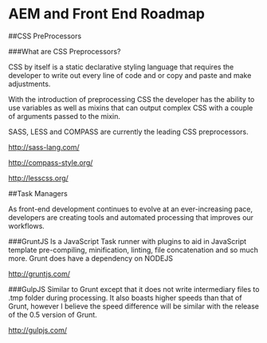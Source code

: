 AEM and Front End Roadmap
===============================

##CSS PreProcessors

###What are CSS Preprocessors?

CSS by itself is a static declarative styling language that requires the developer to write out every line of code and or copy and paste and make adjustments.

With the introduction of preprocessing CSS the developer has the ability to use variables as well as mixins that can output complex CSS with a couple of arguments passed to the mixin.

SASS, LESS and COMPASS are currently the leading CSS preprocessors.

http://sass-lang.com/

http://compass-style.org/

http://lesscss.org/


##Task Managers

As front-end development continues to evolve at an ever-increasing pace, developers are creating tools and automated processing that improves our workflows.

###GruntJS
Is a JavaScript Task runner with plugins to aid in JavaScript template pre-compiling, minification, linting, file concatenation and so much more.  Grunt does have a dependency on NODEJS

http://gruntjs.com/

###GulpJS
Similar to Grunt except that it does not write intermediary files to .tmp folder during processing. It also boasts higher speeds than that of Grunt, however I believe the speed difference will be similar with the release of the 0.5 version of Grunt.

http://gulpjs.com/

